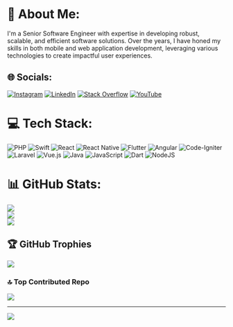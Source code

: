 # 💫 About Me:
I'm a Senior Software Engineer with expertise in developing robust, scalable, and efficient software solutions. Over the years, I have honed my skills in both mobile and web application development, leveraging various technologies to create impactful user experiences.<br>


## 🌐 Socials:
[![Instagram](https://img.shields.io/badge/Instagram-%23E4405F.svg?logo=Instagram&logoColor=white)](https://instagram.com/ranasharjeel_ali) [![LinkedIn](https://img.shields.io/badge/LinkedIn-%230077B5.svg?logo=linkedin&logoColor=white)](https://linkedin.com/in/www.linkedin.com/in/rana-sharjeel-ali-b25160223) [![Stack Overflow](https://img.shields.io/badge/-Stackoverflow-FE7A16?logo=stack-overflow&logoColor=white)](https://stackoverflow.com/users/20367275) [![YouTube](https://img.shields.io/badge/YouTube-%23FF0000.svg?logo=YouTube&logoColor=white)](https://youtube.com/@UCnM_HfTRzP_XRdyYmfvTsGQ) 

# 💻 Tech Stack:
![PHP](https://img.shields.io/badge/php-%23777BB4.svg?style=flat&logo=php&logoColor=white) ![Swift](https://img.shields.io/badge/swift-F54A2A?style=flat&logo=swift&logoColor=white) ![React](https://img.shields.io/badge/react-%2320232a.svg?style=flat&logo=react&logoColor=%2361DAFB) ![React Native](https://img.shields.io/badge/react_native-%2320232a.svg?style=flat&logo=react&logoColor=%2361DAFB) ![Flutter](https://img.shields.io/badge/Flutter-%2302569B.svg?style=flat&logo=Flutter&logoColor=white) ![Angular](https://img.shields.io/badge/angular-%23DD0031.svg?style=flat&logo=angular&logoColor=white) ![Code-Igniter](https://img.shields.io/badge/CodeIgniter-%23EF4223.svg?style=flat&logo=codeIgniter&logoColor=white) ![Laravel](https://img.shields.io/badge/laravel-%23FF2D20.svg?style=flat&logo=laravel&logoColor=white) ![Vue.js](https://img.shields.io/badge/vue.js-%2335495e.svg?style=flat&logo=vuedotjs&logoColor=%234FC08D) ![Java](https://img.shields.io/badge/java-%23ED8B00.svg?style=flat&logo=openjdk&logoColor=white) ![JavaScript](https://img.shields.io/badge/javascript-%23323330.svg?style=flat&logo=javascript&logoColor=%23F7DF1E) ![Dart](https://img.shields.io/badge/dart-%230175C2.svg?style=flat&logo=dart&logoColor=white) ![NodeJS](https://img.shields.io/badge/node.js-6DA55F?style=flat&logo=node.js&logoColor=white)
# 📊 GitHub Stats:
![](https://github-readme-stats.vercel.app/api?username=RanaSharjeelShji&theme=dark&hide_border=false&include_all_commits=true&count_private=true)<br/>
![](https://github-readme-streak-stats.herokuapp.com/?user=RanaSharjeelShji&theme=dark&hide_border=false)<br/>
![](https://github-readme-stats.vercel.app/api/top-langs/?username=RanaSharjeelShji&theme=dark&hide_border=false&include_all_commits=true&count_private=true&layout=compact)

## 🏆 GitHub Trophies
![](https://github-profile-trophy.vercel.app/?username=RanaSharjeelShji&theme=radical&no-frame=false&no-bg=true&margin-w=4)

### 🔝 Top Contributed Repo
![](https://github-contributor-stats.vercel.app/api?username=RanaSharjeelShji&limit=5&theme=dark&combine_all_yearly_contributions=true)

---
[![](https://visitcount.itsvg.in/api?id=RanaSharjeelShji&icon=0&color=0)](https://visitcount.itsvg.in)

<!-- Proudly created with GPRM ( https://gprm.itsvg.in ) -->
